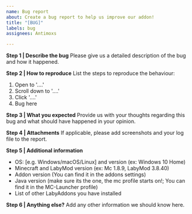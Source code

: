 ```yaml
---
name: Bug report
about: Create a bug report to help us improve our addon!
title: "[BUG]"
labels: bug
assignees: Antimoxs

---
```


**Step 1 | Describe the bug**
Please give us a detailed description of the bug and how it happened.

**Step 2 | How to reproduce**
List the steps to reproduce the behaviour:
1. Open to '....'
2. Scroll down to '....'
3. Click '....'
4. Bug here

**Step 3 | What you expected**
Provide us with your thoughts regarding this bug and what should have happened in your opinion.

**Step 4 | Attachments**
If applicable, please add screenshots and your log file to the report.

**Step 5 | Additional information**
 - OS: [e.g. Windows/macOS/Linux] and version (ex: Windows 10 Home)
 - Minecraft and LabyMod version (ex: Mc 1.8.9, LabyMod 3.8.40)
 - Addon version (You can find it in the addons settings)
 - Java version (make sure its the one, the mc profile starts on!; You can find it in the MC-Launcher profile)
 - List of other LabyAddons you have installed


**Step 6 | Anything else?**
Add any other information we should know here.

